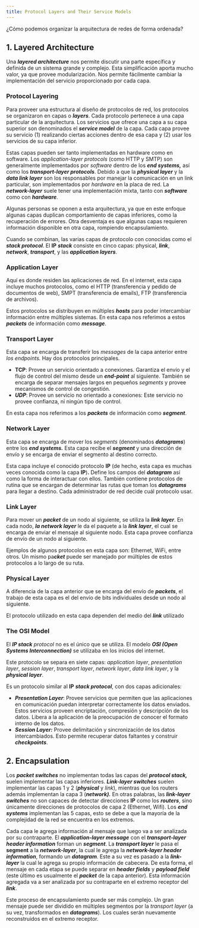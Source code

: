 ```yaml
---
title: Protocol Layers and Their Service Models
---
```


¿Cómo podemos organizar la arquitectura de redes de forma ordenada?

## 1. Layered Architecture

Una ***layered architecture*** nos permite discutir una parte específica y definida de un sistema grande y complejo. Esta simplificación aporta mucho valor, ya que provee modularización. Nos permite fácilmente cambiar la implementación del servicio proporcionado por cada capa.

### Protocol Layering

Para proveer una estructura al diseño de protocolos de red, los protocolos se organizaron en capas o ***layers***. Cada protocolo pertenece a una capa particular de la arquitectura. Los servicios que ofrece una capa a su capa superior son denominados el ***service model*** de la capa. Cada capa provee su servicio (1) realizando ciertas acciones dentro de esa capa y (2) usar los servicios de su capa inferior.

Estas capas pueden ser tanto implementadas en hardware como en software. Los *application-layer protocols* (como HTTP y SMTP) son generalmente implementados por *software* dentro de los ***end systems,*** así como los ***transport-layer protocols***. Debido a que la ***physical layer*** y la ***data link layer*** son los responsables por manejar la comunicación en un link particular, son implementados por *hardware* en la placa de red. La ***network-layer*** suele tener una implementación mixta, tanto con ***software*** como con ***hardware***.

Algunas personas se oponen a esta arquitectura, ya que en este enfoque algunas capas duplican comportamiento de capas inferiores, como la recuperación de errores. Otra desventaja es que algunas capas requieren información disponible en otra capa, rompiendo encapsulamiento.

Cuando se combinan, las varias capas de protocolo con conocidas como el ***stack protocol***. El **IP** ***stack*** consiste en cinco capas: physical, ***link***, ***network***, ***transport***, y las ***application layers***.

### Application Layer

Aquí es donde residen las aplicaciones de red. En el internet, esta capa incluye muchos protocolos, como el HTTP (transferencia y pedido de documentos de web), SMPT (transferencia de emails), FTP (transferencia de archivos).

Estos protocolos se distribuyen en múltiples ***hosts*** para poder intercambiar información entre múltiples sistemas. En esta capa nos referimos a estos ***packets*** de información como ***message***.

### Transport Layer

Esta capa se encarga de transferir los *messages* de la capa anterior entre *los endpoints.* Hay dos protocolos principales.

- **TCP**: Provee un servicio orientado a conexiones. Garantiza el envío y el flujo de control del mismo desde un ***end-point*** al siguiente. También se encarga de separar mensajes largos en pequeños *segments* y provee mecanismos de control de congestión.
- ***UDP***: Provee un servicio no orientado a conexiones: Este servicio no provee confianza, ni ningún tipo de control.

En esta capa nos referimos a los ***packets*** de información como ***segment***.

### Network Layer

Esta capa se encarga de mover los *segments* (denominados ***datagrams***) entre los ***end systems.*** Esta capa recibe el ***segment*** y una dirección de envío y se encarga de enviar el segmento al destino correcto.

Esta capa incluye el conocido protocolo **IP** (de hecho, esta capa es muchas veces conocida como la capa **IP**)**.** Define los campos del ***datagram*** así como la forma de interactuar con ellos. También contiene protocolos de rutina que se encargan de determinar las rutas que toman los ***datagrams*** para llegar a destino. Cada administrador de red decide cuál protocolo usar.

### Link Layer

Para mover un ***packet*** de un nodo al siguiente, se utiliza la ***link layer***. En cada nodo, ***la network layer*** le da el paquete a la ***link layer***, el cual se encarga de enviar el mensaje al siguiente nodo. Esta capa provee confianza de envío de un nodo al siguiente.

Ejemplos de algunos protocolos en esta capa son: Ethernet, WiFi, entre otros. Un mismo pa***cket*** puede ser manejado por múltiples de estos protocolos a lo largo de su ruta.

### Physical Layer

A diferencia de la capa anterior que se encarga del envío de ***packets***, el trabajo de esta capa es el del envío de bits individuales desde un nodo al siguiente.

El protocolo utilizado en esta capa dependen del medio del ***link*** utilizado

### The OSI Model

El ***IP stack*** *protocol* no es el único que se utiliza. El modelo ***OSI (Open Systems Interconnection)*** se utilizaba en los inicios del internet.

Este protocolo se separa en siete capas: *application layer*, *presentation layer*, *session layer*, *transport layer*, *network layer*, *data link layer*, y la ***physical layer***.

Es un protocolo similar al **IP** ***stack protocol***, con dos capas adicionales:

- ***Presentation Layer***: Provee servicios que permiten que las aplicaciones en comunicación puedan interpretar correctamente los datos enviados. Estos servicios proveen encriptación, compresión y descripción de los datos. Libera a la aplicación de la preocupación de conocer el formato interno de los datos.
- ***Session Layer:*** Provee delimitación y sincronización de los datos intercambiados. Esto permite recuperar datos faltantes y construir ***checkpoints***.

## 2. Encapsulation

Los ***packet switches*** no implementan todas las capas del ***protocol stack,*** suelen implementar las capas inferiores. ***Link-layer switches*** suelen implementar las capas 1 y 2 (***physical*** y *link*), mientras que los routers además implementan la capa 3 (***network).*** En otras palabras, las ***link-layer switches*** no son capaces de detectar direcciones **IP** como los ***routers***, sino únicamente direcciones de protocolos de capa 2 (Ethernet, Wifi). Los ***end systems*** implementan las 5 capas, esto se debe a que la mayoría de la complejidad de la red se encuentra en los extremos.

Cada capa le agrega información al mensaje que luego va a ser analizada por su contraparte. El ***application-layer message*** con el ***transport-layer header information*** forman un ***segment***. La ***transport layer*** le pasa el **segment** a la ***network-layer***, la cual le agrega la ***network-layer header information***, formando un ***datagram***. Este a su vez es pasado a la ***link-layer*** la cual le agrega su propio información de cabecera. De esta forma, el mensaje en cada etapa se puede separar en ***header fields*** y ***payload field*** (este último es usualmente el ***packet*** de la capa anterior). Esta información agregada va a ser analizada por su contraparte en el extremo receptor del ***link***.

Este proceso de encapsulamiento puede ser más complejo. Un gran mensaje puede ser dividido en múltiples segmentos por la *transport layer* (a su vez, transformados en ***datagrams***). Los cuales serán nuevamente reconstruidos en el extremo receptor.
